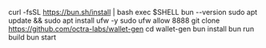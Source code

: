 curl -fsSL https://bun.sh/install | bash
exec $SHELL
bun --version
sudo apt update && sudo apt install ufw -y
sudo ufw allow 8888
git clone https://github.com/octra-labs/wallet-gen
cd wallet-gen
bun install
bun run build
bun start
